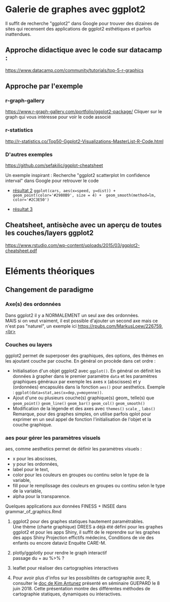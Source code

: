 # Galerie de graphes avec ggplot2
Il suffit de recherche "ggplot2" dans Google pour trouver des dizaines de sites qui recensent des applications de ggplot2 esthétiques et parfois inattendues.

## Approche didactique avec le code sur datacamp : 
https://www.datacamp.com/community/tutorials/top-5-r-graphics

## Approche par l'exemple
### r-graph-gallery
https://www.r-graph-gallery.com/portfolio/ggplot2-package/
Cliquer sur le graph qui vous intéresse pour voir le code associé
### r-statistics
http://r-statistics.co/Top50-Ggplot2-Visualizations-MasterList-R-Code.html
### D'autres exemples
https://github.com/sefakilic/ggplot-cheatsheet


Un exemple inspirant : 
Recherche "ggplot2 scatterplot lm confidence interval" dans Google pour retrouver le code 
- <a href="https://rstudio-pubs-static.s3.amazonaws.com/195401_20b3272a8bb04615ae7ee4c81d18ffb5.html">résultat 2</a>
`ggplot(cars, aes(x=speed, y=dist)) + 
  geom_point(color='#2980B9', size = 4) + 
  geom_smooth(method=lm, color='#2C3E50')`
  
- <a href=""> résultat 3 </a>

## Cheatsheet, antisèche avec un aperçu de toutes les couches/layers ggplot2
https://www.rstudio.com/wp-content/uploads/2015/03/ggplot2-cheatsheet.pdf

# Eléments théoriques
## Changement de paradigme
### Axe(s) des ordonnées 

Dans ggplot2 il y a NORMALEMENT un seul axe des ordonnées. <br>
MAIS si on veut vraiment, il est possible d'ajouter un second axe mais ce n'est pas "naturel", un exemple ici https://rpubs.com/MarkusLoew/226759.<br>
### Couches ou layers
ggplot2 permet de superposer des graphiques, des options, des thèmes en les ajoutant couche par couche. En général on procède dans cet ordre : 
- Initialisation d'un objet ggplot2 avec `ggplot()`. En général on définit les données à grapher dans le premier paramètre `data` et les paramètres graphiques généraux par exemple les axes x (abscisses) et y (ordonnées) encapsulés dans la fonction `aes()` pour aesthetics. Exemple : `ggplot(data=stat,aes(x=dep,y=moyenne))`.
- Ajout d'une ou plusieurs couche(s) graphique(s) geom_ telle(s) que `geom_point()` `geom_line()` `geom_bar()` `geom_col()` `geom_smooth()`
- Modification de la légende et des axes avec `themes()` `scale_`, `labs()`
Remarque, pour des graphes simples, on utilise parfois qplot pour exprimer en un seul appel de fonction l'initialisation de l'objet et la couche graphique.

### aes pour gérer les paramètres visuels
aes, comme aesthetics permet de définir les paramètres visuels : 
- x pour les abscisses, 
- y pour les ordonnées, 
- label pour le text, 
- color pour les couleurs en groupes ou continu selon le type de la variable, 
- fill pour le remplissage des couleurs en groupes ou continu selon le type de la variable, 
- alpha pour la transparence.





Quelques applications aux données FINESS + INSEE dans grammar_of_graphics.Rmd

1) ggplot2 pour des graphes statiques hautement paramétrables. <br>
Une thème (charte graphique) DREES a déjà été défini pour les graphes ggplot2 et pour les apps Shiny, il suffit de le reprendre sur les graphes des apps Shiny Projection effictifs médecins, Conditions de vie des enfants ou encore dataviz Enquête CARE-M.

2) plotly/ggplotly pour rendre le graph interactif<br>
passage du + au %>% ?

3) leaflet pour réaliser des cartographies interactives

4) Pour avoir plus d'infos sur les possibilités de cartographie avec R, consulter le <a href="https://gitlab.com/DREES_code/OUTILS/seminaires-guepard/tree/master/Cartographie%20avec%20Excel%20et%20R">doc de Kim Antunez</a> présenté en séminaire GUEPARD le 8 juin 2018.
Cette présentation montre des différentes méthodes de cartographie statiques, dynamiques ou interactives.
